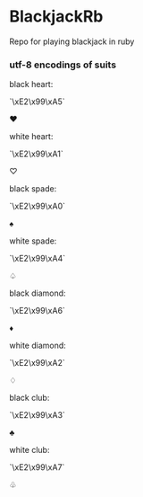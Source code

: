 BlackjackRb
===========

Repo for playing blackjack in ruby

<h3>utf-8 encodings of suits</h3>

<p>black heart:</p>
`\xE2\x99\xA5`
<br>
<p>&#9829;</p>

<p>white heart:</p>
`\xE2\x99\xA1`
<br>
<p>&#9825;</p>

<p>
black spade:</p>
`\xE2\x99\xA0`
<br>
<p>&#9824;</p>

<p>white spade:</p>
`\xE2\x99\xA4`
<br>
<p>&#9828;</p>

<p>black diamond:</p>
`\xE2\x99\xA6`
<br>
<p>&#9830;</p>

<p>white diamond:</p>
`\xE2\x99\xA2`
<br>
<p>&#9826;</p>

<p>black club:</p>
`\xE2\x99\xA3`
<br>
<p>&#9827;</p>

<p>white club:</p>
`\xE2\x99\xA7`
<br>
<p>&#9831;</p>
